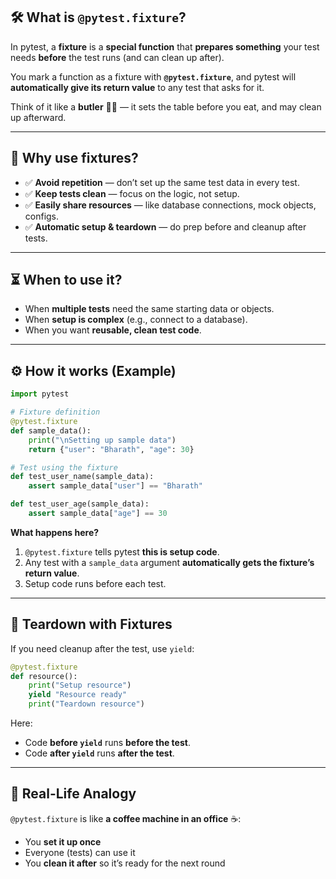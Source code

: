 ## 🛠 **What is `@pytest.fixture`?**

In pytest, a **fixture** is a **special function** that **prepares something** your test needs **before** the test runs (and can clean up after).

You mark a function as a fixture with **`@pytest.fixture`**, and pytest will **automatically give its return value** to any test that asks for it.

Think of it like a **butler** 🧑‍🍳 — it sets the table before you eat, and may clean up afterward.

---

## 🎯 **Why use fixtures?**

* ✅ **Avoid repetition** — don’t set up the same test data in every test.
* ✅ **Keep tests clean** — focus on the logic, not setup.
* ✅ **Easily share resources** — like database connections, mock objects, configs.
* ✅ **Automatic setup & teardown** — do prep before and cleanup after tests.

---

## ⏳ **When to use it?**

* When **multiple tests** need the same starting data or objects.
* When **setup is complex** (e.g., connect to a database).
* When you want **reusable, clean test code**.

---

## ⚙ **How it works (Example)**

```python
import pytest

# Fixture definition
@pytest.fixture
def sample_data():
    print("\nSetting up sample data")
    return {"user": "Bharath", "age": 30}

# Test using the fixture
def test_user_name(sample_data):
    assert sample_data["user"] == "Bharath"

def test_user_age(sample_data):
    assert sample_data["age"] == 30
```

**What happens here?**

1. `@pytest.fixture` tells pytest **this is setup code**.
2. Any test with a `sample_data` argument **automatically gets the fixture’s return value**.
3. Setup code runs before each test.

---

## 🧹 **Teardown with Fixtures**

If you need cleanup after the test, use `yield`:

```python
@pytest.fixture
def resource():
    print("Setup resource")
    yield "Resource ready"
    print("Teardown resource")
```

Here:

* Code **before `yield`** runs **before the test**.
* Code **after `yield`** runs **after the test**.

---

## 📍 **Real-Life Analogy**

`@pytest.fixture` is like **a coffee machine in an office** ☕:

* You **set it up once**
* Everyone (tests) can use it
* You **clean it after** so it’s ready for the next round
